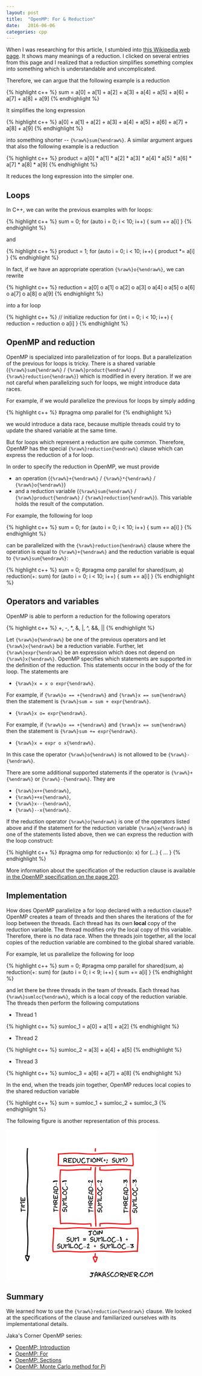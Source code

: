 ```yaml
---
layout: post
title:  "OpenMP: For & Reduction"
date:   2016-06-06
categories: cpp
---
```


When I was researching for this article, I stumbled into [this Wikipedia
web page](https://en.wikipedia.org/wiki/Reduction). It shows many meanings of a
reduction. I clicked on several entries from this page and I realized that
a reduction simplifies something complex into something which is understandable
and uncomplicated.

Therefore, we can argue that the following example is a reduction

{% highlight c++ %}
sum = a[0] + a[1] + a[2] + a[3] + a[4] + a[5] + a[6] + a[7] + a[8] + a[9]
{% endhighlight %}

It simplifies the long expression 

{% highlight c++ %}
a[0] + a[1] + a[2] + a[3] + a[4] + a[5] + a[6] + a[7] + a[8] + a[9]
{% endhighlight %}

into something shorter -- `{%raw%}sum{%endraw%}`. A similar argument
argues that also the following example is a reduction

{% highlight c++ %}
product = a[0] * a[1] * a[2] * a[3] * a[4] * a[5] * a[6] * a[7] * a[8] * a[9]
{% endhighlight %}

It reduces the long expression into the simpler one. 

Loops
-----

In C++, we can write the previous examples with for loops:

{% highlight c++ %}
sum = 0;
for (auto i = 0; i < 10; i++)
{
    sum += a[i]
}
{% endhighlight %}

and 

{% highlight c++ %}
product = 1;
for (auto i = 0; i < 10; i++)
{
    product *= a[i]
}
{% endhighlight %}

In fact, if we have an appropriate operation `{%raw%}o{%endraw%}`, we can rewrite

{% highlight c++ %}
reduction = a[0] o a[1] o a[2] o a[3] o a[4] o a[5] o a[6] o a[7] o a[8] o a[9]
{% endhighlight %}

into a for loop

{% highlight c++ %}
// initialize reduction
for (int i = 0; i < 10; i++)
{
    reduction = reduction o a[i]
}
{% endhighlight %}

OpenMP and reduction
--------------------

OpenMP is specialized into parallelization of for loops. But a parallelization
of the previous for loops is tricky. There is a shared variable
(`{%raw%}sum{%endraw%}` / `{%raw%}product{%endraw%}` /
`{%raw%}reduction{%endraw%}`) which is modified in every iteration. If we are
not careful when parallelizing such for loops, we might introduce data races.

For example, if we would parallelize the previous for loops by simply adding 

{% highlight c++ %}
#pragma omp parallel for 
{% endhighlight %}

we would introduce a data race, because multiple threads could try to update the
shared variable at the same time.

But for loops which represent a reduction are quite common. Therefore, OpenMP
has the special `{%raw%}reduction{%endraw%}` clause which can express the
reduction of a for loop.

In order to specify the reduction in OpenMP, we must provide 

* an operation (`{%raw%}+{%endraw%}` / `{%raw%}*{%endraw%}` /
  `{%raw%}o{%endraw%}`)
* and a reduction variable (`{%raw%}sum{%endraw%}` / `{%raw%}product{%endraw%}` /
  `{%raw%}reduction{%endraw%}`). This variable holds the result of the
  computation.

For example, the following for loop

{% highlight c++ %}
sum = 0;
for (auto i = 0; i < 10; i++)
{
    sum += a[i]
}
{% endhighlight %}

can be parallelized with the `{%raw%}reduction{%endraw%}` clause where the
operation is equal to `{%raw%}+{%endraw%}` and the reduction variable is equal
to `{%raw%}sum{%endraw%}`:

{% highlight c++ %}
sum = 0;
#pragma omp parallel for shared(sum, a) reduction(+: sum)
for (auto i = 0; i < 10; i++)
{
    sum += a[i]
}
{% endhighlight %}


Operators and variables
-----------------------

OpenMP is able to perform a reduction for the following operators

{% highlight c++ %}
+, -, *, &, |, ^, &&, ||
{% endhighlight %}

Let `{%raw%}o{%endraw%}` be one of the previous operators and let
`{%raw%}x{%endraw%}` be a reduction variable. Further, let
`{%raw%}expr{%endraw%}` be an expression which does not depend on
`{%raw%}x{%endraw%}`. OpenMP specifies which statements are supported in the
definition of the reduction. This statements occur in the body of the for
loop. The statements are

* `{%raw%}x = x o expr{%endraw%}`. 

For example, if `{%raw%}o == +{%endraw%}` and `{%raw%}x == sum{%endraw%}` then
the statement is `{%raw%}sum = sum + expr{%endraw%}`.

* `{%raw%}x o= expr{%endraw%}`.

For example, if `{%raw%}o == +{%endraw%}` and `{%raw%}x == sum{%endraw%}` then
the statement is `{%raw%}sum += expr{%endraw%}`.

* `{%raw%}x = expr o x{%endraw%}`.

In this case the operator `{%raw%}o{%endraw%}` is not allowed to be `{%raw%}-{%endraw%}`.

There are some additional supported statements if the operator is
`{%raw%}+{%endraw%}` or `{%raw%}-{%endraw%}`. They are

* `{%raw%}x++{%endraw%}`,
* `{%raw%}++x{%endraw%}`,
* `{%raw%}x--{%endraw%}`,
* `{%raw%}--x{%endraw%}`. 

If the reduction operator `{%raw%}o{%endraw%}` is one of the operators listed
above and if the statement for the reduction variable `{%raw%}x{%endraw%}` is
one of the statements listed above, then we can express the reduction with the
loop construct:

{% highlight c++ %}
#pragma omp for reduction(o: x)
for (...) { ... }
{% endhighlight %}

More information about the specification of the reduction clause is available
[in the OpenMP specification on the page
201](http://www.openmp.org/mp-documents/openmp-4.5.pdf).

Implementation
--------------

How does OpenMP parallelize a for loop declared with a reduction clause?  OpenMP
creates a team of threads and then shares the iterations of the for loop between
the threads. Each thread has its own **local** copy of the reduction
variable. The thread modifies only the local copy of this variable. Therefore,
there is no data race. When the threads join together, all the local copies of
the reduction variable are combined to the global shared variable.

For example, let us parallelize the following for loop 

{% highlight c++ %}
sum = 0;
#pragma omp parallel for shared(sum, a) reduction(+: sum)
for (auto i = 0; i < 9; i++)
{
    sum += a[i]
}
{% endhighlight %}

and let there be three threads in the team of threads. Each thread has
`{%raw%}sumloc{%endraw%}`, which is a local copy of the reduction
variable. The threads then perform the following computations

* Thread 1

{% highlight c++ %}
sumloc_1 = a[0] + a[1] + a[2]
{% endhighlight %}

* Thread 2

{% highlight c++ %}
sumloc_2 = a[3] + a[4] + a[5]
{% endhighlight %}

* Thread 3

{% highlight c++ %}
sumloc_3 = a[6] + a[7] + a[8]
{% endhighlight %}

In the end, when the treads join together, OpenMP reduces local copies to the
shared reduction variable

{% highlight c++ %}
sum = sumloc_1 + sumloc_2 + sumloc_3
{% endhighlight %}

The following figure is another representation of this process.

![Example of reduction](/pics/reduction_clause.png)

Summary
-------

We learned how to use the `{%raw%}reduction{%endraw%}` clause.  We looked at the
specifications of the clause and familiarized ourselves with its implementational
details.

Jaka's Corner OpenMP series:

* [OpenMP: Introduction](/blog/2016/04/omp-introduction.html)
* [OpenMP: For](/blog/2016/05/omp-for.html)
* [OpenMP: Sections](/blog/2016/05/omp-sections.html)
* [OpenMP: Monte Carlo method for Pi](/blog/2016/05/omp-monte-carlo-pi.html)




